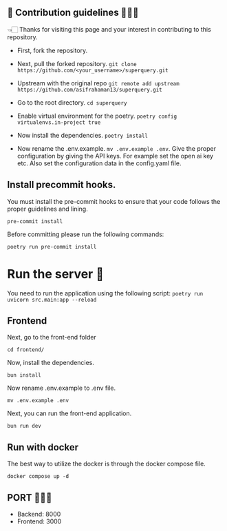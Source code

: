 ## 🎉 Contribution guidelines  👨🏻‍🚀

👈🏻 Thanks for visiting this page and your interest in contributing to this repository.

- First, fork the repository. 

- Next, pull the forked repository. `git clone https://github.com/<your_username>/superquery.git`
  
- Upstream with the original repo `git remote add upstream https://github.com/asifrahaman13/superquery.git`

- Go to the root directory. `cd superquery`

- Enable virtual environment for the poetry. `poetry config virtualenvs.in-project true`

- Now install the dependencies. `poetry install`

- Now rename the .env.example. `mv .env.example .env`.  Give the proper configuration by giving the API keys. For example set the open ai key etc. Also set the configuration data in the config.yaml file.

## Install precommit hooks.

You must install the pre-commit hooks to ensure that your code follows the proper guidelines and lining.

`pre-commit install`

Before committing please run the following commands:

 `poetry run pre-commit install`

# Run the server 🚀
You need to run the application using the following script: `poetry run uvicorn src.main:app --reload`

## Frontend

Next, go to the front-end folder 

`cd frontend/`

Now, install the dependencies.

`bun install`

Now rename .env.example to .env file.

`mv .env.example .env`

Next, you can run the front-end application.

`bun run dev`


## Run with docker

The best way to utilize the docker is through the docker compose file.

`docker compose up -d`


## PORT 👨🏻‍🚀

- Backend: 8000
- Frontend: 3000
